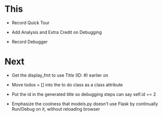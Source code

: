 # This

- Record Quick Tour

- Add Analysis and Extra Credit on Debugging

- Record Debugger

# Next

- Get the display_fmt to use Title (ID: #) earlier on

- Move todos = [] into the to do class as a class attribute

- Put the id in the generated title so debugging steps can say
  self.id == 2

- Emphasize the coolness that models.py doesn't use Flask by
  continually Run/Debug on it, without reloading browser

